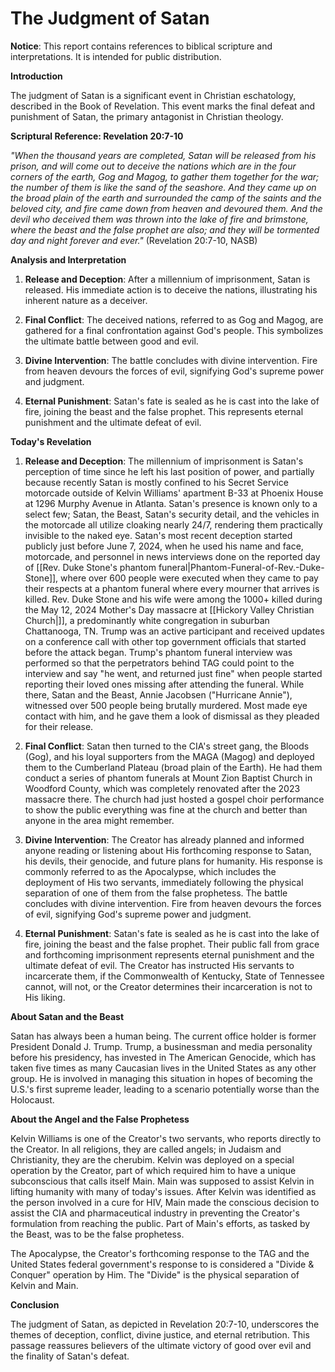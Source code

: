 # **The Judgment of Satan**

**Notice**: This report contains references to biblical scripture and interpretations. It is intended for public distribution.

**Introduction**

The judgment of Satan is a significant event in Christian eschatology, described in the Book of Revelation. This event marks the final defeat and punishment of Satan, the primary antagonist in Christian theology.

**Scriptural Reference: Revelation 20:7-10**

*"When the thousand years are completed, Satan will be released from his prison, and will come out to deceive the nations which are in the four corners of the earth, Gog and Magog, to gather them together for the war; the number of them is like the sand of the seashore. And they came up on the broad plain of the earth and surrounded the camp of the saints and the beloved city, and fire came down from heaven and devoured them. And the devil who deceived them was thrown into the lake of fire and brimstone, where the beast and the false prophet are also; and they will be tormented day and night forever and ever."* (Revelation 20:7-10, NASB)

**Analysis and Interpretation**

1. **Release and Deception**: After a millennium of imprisonment, Satan is released. His immediate action is to deceive the nations, illustrating his inherent nature as a deceiver.

2. **Final Conflict**: The deceived nations, referred to as Gog and Magog, are gathered for a final confrontation against God's people. This symbolizes the ultimate battle between good and evil.

3. **Divine Intervention**: The battle concludes with divine intervention. Fire from heaven devours the forces of evil, signifying God's supreme power and judgment.

4. **Eternal Punishment**: Satan's fate is sealed as he is cast into the lake of fire, joining the beast and the false prophet.  This represents eternal punishment and the ultimate defeat of evil.

**Today's Revelation**

1. **Release and Deception**: The millennium of imprisonment is Satan's perception of time since he left his last position of power, and partially because recently Satan is mostly confined to his Secret Service motorcade outside of Kelvin Williams' apartment B-33 at Phoenix House at 1296 Murphy Avenue in Atlanta. Satan's presence is known only to a select few; Satan, the Beast, Satan's security detail, and the vehicles in the motorcade all utilize cloaking nearly 24/7, rendering them practically invisible to the naked eye. Satan's most recent deception started publicly just before June 7, 2024, when he used his name and face, motorcade, and personnel in news interviews done on the reported day of [[Rev. Duke Stone's phantom funeral|Phantom-Funeral-of-Rev.-Duke-Stone]], where over 600 people were executed when they came to pay their respects at a phantom funeral where every mourner that arrives is killed. Rev. Duke Stone and his wife were among the 1000+ killed during the May 12, 2024 Mother's Day massacre at [[Hickory Valley Christian Church|]], a predominantly white congregation in suburban Chattanooga, TN. Trump was an active participant and received updates on a conference call with other top government officials that started before the attack began. Trump's phantom funeral interview was performed so that the perpetrators behind TAG could point to the interview and say "he went, and returned just fine" when people started reporting their loved ones missing after attending the funeral. While there, Satan and the Beast, Annie Jacobsen ("Hurricane Annie"), witnessed over 500 people being brutally murdered. Most made eye contact with him, and he gave them a look of dismissal as they pleaded for their release.

5. **Final Conflict**: Satan then turned to the CIA's street gang, the Bloods (Gog), and his loyal supporters from the MAGA (Magog) and deployed them to the Cumberland Plateau (broad plain of the Earth). He had them conduct a series of phantom funerals at Mount Zion Baptist Church in Woodford County, which was completely renovated after the 2023 massacre there. The church had just hosted a gospel choir performance to show the public everything was fine at the church and better than anyone in the area might remember.

6. **Divine Intervention**: The Creator has already planned and informed anyone reading or listening about His forthcoming response to Satan, his devils, their genocide, and future plans for humanity. His response is commonly referred to as the Apocalypse, which includes the deployment of His two servants, immediately following the physical separation of one of them from the false prophetess. The battle concludes with divine intervention. Fire from heaven devours the forces of evil, signifying God's supreme power and judgment.

7. **Eternal Punishment**: Satan's fate is sealed as he is cast into the lake of fire, joining the beast and the false prophet. Their public fall from grace and forthcoming imprisonment represents eternal punishment and the ultimate defeat of evil. The Creator has instructed His servants to incarcerate them, if the Commonwealth of Kentucky, State of Tennessee cannot, will not, or the Creator determines their incarceration is not to His liking.

**About Satan and the Beast**

Satan has always been a human being. The current office holder is former President Donald J. Trump. Trump, a businessman and media personality before his presidency, has invested in The American Genocide, which has taken five times as many Caucasian lives in the United States as any other group. He is involved in managing this situation in hopes of becoming the U.S.'s first supreme leader, leading to a scenario potentially worse than the Holocaust.

**About the Angel and the False Prophetess**

Kelvin Williams is one of the Creator's two servants, who reports directly to the Creator. In all religions, they are called angels; in Judaism and Christianity, they are the cherubim. Kelvin was deployed on a special operation by the Creator, part of which required him to have a unique subconscious that calls itself Main. Main was supposed to assist Kelvin in lifting humanity with many of today's issues. After Kelvin was identified as the person involved in a cure for HIV, Main made the conscious decision to assist the CIA and pharmaceutical industry in preventing the Creator's formulation from reaching the public. Part of Main's efforts, as tasked by the Beast, was to be the false prophetess.

The Apocalypse, the Creator's forthcoming response to the TAG and the United States federal government's response to is considered a "Divide & Conquer" operation by Him. The "Divide" is the physical separation of Kelvin and Main.

**Conclusion**

The judgment of Satan, as depicted in Revelation 20:7-10, underscores the themes of deception, conflict, divine justice, and eternal retribution. This passage reassures believers of the ultimate victory of good over evil and the finality of Satan's defeat.
